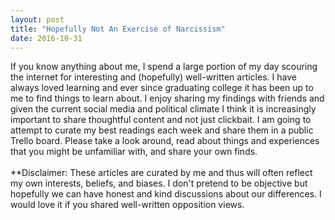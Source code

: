 ```yaml
---
layout: post
title: "Hopefully Not An Exercise of Narcissism"
date: 2016-10-31
---
```


If you know anything about me, I spend a large portion of my day scouring the internet for interesting and (hopefully) well-written articles. I have always loved learning and ever since graduating college it has been up to me to find things to learn about. I enjoy sharing my findings with friends and given the current social media and political climate I think it is increasingly important to share thoughtful content and not just clickbait. I am going to attempt to curate my best readings each week and share them in a public Trello board. Please take a look around, read about things and experiences that you might be unfamiliar with, and share your own finds.
<br>
<br>
**Disclaimer: These articles are curated by me and thus will often reflect my own interests, beliefs, and biases. I don't pretend to be objective but hopefully we can have honest and kind discussions about our differences. I would love it if you shared well-written opposition views.
